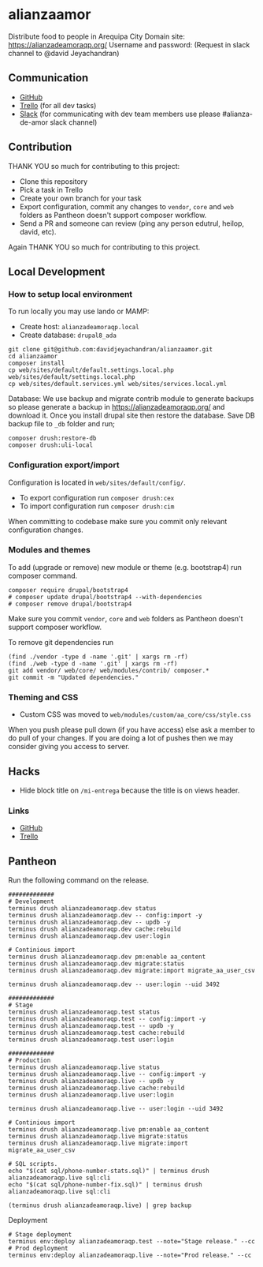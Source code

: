# alianzaamor

Distribute food to people in Arequipa City
Domain site: https://alianzadeamoraqp.org/
Username and password: (Request in slack channel to @david Jeyachandran)

## Communication

* [GitHub](https://github.com/davidjeyachandran/alianzaamor/)
* [Trello](https://trello.com/b/8QaalXQV/alianza-de-amor) (for all dev tasks)
* [Slack](https://drupalappforfood.slack.com) (for communicating with dev team members use please #alianza-de-amor slack channel)

## Contribution

THANK YOU so much for contributing to this project:

- Clone this repository
- Pick a task in Trello
- Create your own branch for your task
- Export configuration, commit any changes to `vendor`, `core` and `web` folders as Pantheon doesn't support composer workflow.
- Send a PR and someone can review (ping any person edutrul, heilop, david, etc). 

Again THANK YOU so much for contributing to this project.

## Local Development

### How to setup local environment

To run locally you may use lando or MAMP:

* Create host: `alianzadeamoraqp.local`
* Create database: `drupal8_ada`

```
git clone git@github.com:davidjeyachandran/alianzaamor.git    
cd alianzaamor
composer install
cp web/sites/default/default.settings.local.php web/sites/default/settings.local.php
cp web/sites/default.services.yml web/sites/services.local.yml
```

Database: We use backup and migrate contrib module to generate backups so please generate a backup in https://alianzadeamoraqp.org/ and download it. Once you install drupal site then restore the database. Save DB backup file to `_db` folder and run;

```
composer drush:restore-db
composer drush:uli-local
```

### Configuration export/import

Configuration is located in `web/sites/default/config/`.

* To export configuration run `composer drush:cex`
* To import configuration run `composer drush:cim`

When committing to codebase make sure you commit only relevant configuration changes.

### Modules and themes

To add (upgrade or remove) new module or theme (e.g. bootstrap4) run composer command.

```
composer require drupal/bootstrap4
# composer update drupal/bootstrap4 --with-dependencies
# composer remove drupal/bootstrap4
```

Make sure you commit `vendor`, `core` and `web` folders as Pantheon doesn't support composer workflow.

To remove git dependencies run 

```
(find ./vendor -type d -name '.git' | xargs rm -rf)
(find ./web -type d -name '.git' | xargs rm -rf)
git add vendor/ web/core/ web/modules/contrib/ composer.*
git commit -m "Updated dependencies."
```

### Theming and CSS

* Custom CSS was moved to `web/modules/custom/aa_core/css/style.css`

When you push please pull down (if you have access) else ask a member to do pull of your changes. If you are doing a lot of pushes then we may consider giving you access to server.

## Hacks
- Hide block title on `/mi-entrega` because the title is on views header.

### Links

* [GitHub](https://github.com/davidjeyachandran/alianzaamor/)
* [Trello](https://trello.com/b/8QaalXQV/alianza-de-amor (for all dev tasks))

## Pantheon

Run the following command on the release.

```
#############
# Development
terminus drush alianzadeamoraqp.dev status
terminus drush alianzadeamoraqp.dev -- config:import -y
terminus drush alianzadeamoraqp.dev -- updb -y
terminus drush alianzadeamoraqp.dev cache:rebuild
terminus drush alianzadeamoraqp.dev user:login

# Continious import 
terminus drush alianzadeamoraqp.dev pm:enable aa_content
terminus drush alianzadeamoraqp.dev migrate:status
terminus drush alianzadeamoraqp.dev migrate:import migrate_aa_user_csv

terminus drush alianzadeamoraqp.dev -- user:login --uid 3492

#############
# Stage
terminus drush alianzadeamoraqp.test status
terminus drush alianzadeamoraqp.test -- config:import -y
terminus drush alianzadeamoraqp.test -- updb -y
terminus drush alianzadeamoraqp.test cache:rebuild
terminus drush alianzadeamoraqp.test user:login

#############
# Production
terminus drush alianzadeamoraqp.live status
terminus drush alianzadeamoraqp.live -- config:import -y
terminus drush alianzadeamoraqp.live -- updb -y
terminus drush alianzadeamoraqp.live cache:rebuild
terminus drush alianzadeamoraqp.live user:login

terminus drush alianzadeamoraqp.live -- user:login --uid 3492

# Continious import 
terminus drush alianzadeamoraqp.live pm:enable aa_content
terminus drush alianzadeamoraqp.live migrate:status
terminus drush alianzadeamoraqp.live migrate:import migrate_aa_user_csv

# SQL scripts.
echo "$(cat sql/phone-number-stats.sql)" | terminus drush alianzadeamoraqp.live sql:cli
echo "$(cat sql/phone-number-fix.sql)" | terminus drush alianzadeamoraqp.live sql:cli

(terminus drush alianzadeamoraqp.live) | grep backup
```

Deployment

```
# Stage deployment
terminus env:deploy alianzadeamoraqp.test --note="Stage release." --cc
# Prod deployment
terminus env:deploy alianzadeamoraqp.live --note="Prod release." --cc
```